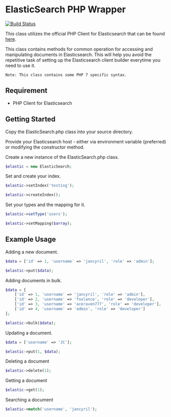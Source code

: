 # ElasticSearch PHP Wrapper

[![Build Status](https://travis-ci.org/jancyril/elasticsearch-php-wrapper.svg?branch=master)](https://travis-ci.org/jancyril/elasticsearch-php-wrapper)

This class utilizes the official PHP Client for Elasticsearch that can be found [here](https://github.com/elastic/elasticsearch-php).

This class contains methods for common operation for accessing and manipulating documents in Elasticsearch. This will help you avoid the repetitive task of setting up the Elasticsearch client builder everytime you need to use it.

`Note: This class contains some PHP 7 specific syntax.`

## Requirement

* PHP Client for Elasticsearch

## Getting Started

Copy the ElasticSearch.php class into your source directory.

Provide your Elasticsearch host - either via environment variable (preferred) or modifying the constructor method.

Create a new instance of the ElasticSearch.php class.

```php
$elastic = new ElasticSearch;
```

Set and create your index.

```php
$elastic->setIndex('testing');

$elastic->createIndex();
```

Set your types and the mapping for it.

```php
$elastic->setType('users');

$elastic->setMapping($array);
```

## Example Usage

Adding a new document.

```php
$data = ['id' => 1, 'username' => 'jancyril', 'role' => 'admin'];

$elastic->put($data);
```

Adding documents in bulk.

```php
$data = [
    ['id' => 1, 'username' => 'jancyril', 'role' => 'admin'],
    ['id' => 2, 'username' => 'foxlance', 'role' => 'developer'],
    ['id' => 3, 'username' => 'aceraven777', 'role' => 'developer'],
    ['id' => 4, 'username' => 'admin', 'role' => 'developer']
];

$elastic->bulk($data);
```

Updating a document.

```php
$data = ['username' => 'JC'];

$elastic->put(1, $data);
```

Deleting a document

```php
$elastic->delete(1);
```

Getting a document

```php
$elastic->get(1);
```

Searching a document

```php
$elastic->match('username', 'jancyril');
```